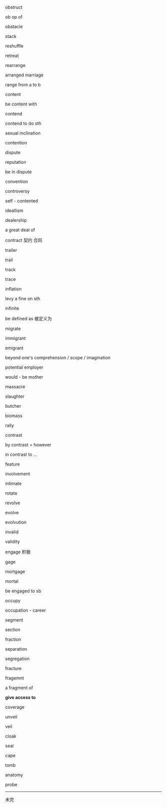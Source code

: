 obstruct

ob op of 

obstacle

stack

reshuffle

retreat

rearrange

arranged marriage

range from a to b

content

be content with

contend 

contend to do sth

sexual inclination

contention

dispute

reputation

be in dispute

convention

controversy

self - contented

ideallism

dealership

a great deal of 

contract 契约 合同

trailer

trail

track

trace

inflation

levy a fine on sth

infinite

be defined as 被定义为

migrate

immigrant

emigrant

beyond one's comprehension / scope / imagination

potential employer

would - be mother

massacre

slaughter

butcher

biomass

rally

contrast  

by contrast = however

in contrast to ...

feature

involvement

intimate

rotate

revolve

evolve

evolvution

invalid

validity

engage 积极

gage

mortgage

mortal

be engaged to sb

occupy

occupation - career

segment

section

fraction

separation

segregation

fracture

fragemnt

a fragment of 

**give access to**

coverage

unveil

veil

cloak

seal

cape

tomb

anatomy

probe

-----

未完



